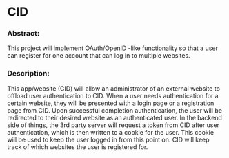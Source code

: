 # CID

### Abstract:

This project will implement OAuth/OpenID -like functionality so that a user can register for one account that can log in to multiple websites.

### Description:

This app/website (CID) will allow an administrator of an external website to offload user authentication to CID. When a user needs authentication for a certain website, they will be presented with a login page or a registration page from CID. Upon successful completion authentication, the user will be redirected to their desired website as an authenticated user. In the backend side of things, the 3rd party server will request a token from CID after user authentication, which is then written to a cookie for the user. This cookie will be used to keep the user logged in from this point on. CID will keep track of which websites the user is registered for.
